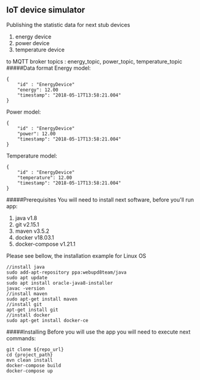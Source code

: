 ## IoT device simulator

Publishing the statistic data for next stub devices

1. energy device
2. power device
3. temperature device 

to MQTT broker topics : energy_topic, power_topic, temperature_topic
#####Data format
Energy model:

````
{
	"id" : "EnergyDevice"
	"energy": 12.00
	"timestamp": "2018-05-17T13:58:21.004"
}
````
Power model:

````
{
	"id" : "EnergyDevice"
	"power": 12.00
	"timestamp": "2018-05-17T13:58:21.004"
}
````
Temperature model:

````
{
	"id" : "EnergyDevice"
	"temperature": 12.00
	"timestamp": "2018-05-17T13:58:21.004"
}
````
#####Prerequisites
You will need to install next software, before you'll run app: 

1. java v1.8
2. git v2.15.1
3. maven v3.5.2
4. docker v18.03.1 
5. docker-compose v1.21.1

Please see bellow, the installation example for Linux OS 

```
//install java
sudo add-apt-repository ppa:webupd8team/java
sudo apt update
sudo apt install oracle-java8-installer
javac -version
//install maven
sudo apt-get install maven
//install git
apt-get install git
//install docker
sudo apt-get install docker-ce

```
#####Installing
Before you will use the app you will need to execute next commands:

```
git clone ${repo_url}
cd {project_path}
mvn clean install
docker-compose build
docker-compose up

```

